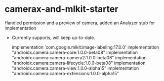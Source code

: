 # camerax-and-mlkit-starter
Handled permission and a preview of camera, added an Analyzer stub for implementation

- Currently supports, will keep up-to-date.

    implementation 'com.google.mlkit:image-labeling:17.0.0'
    implementation "androidx.camera:camera-core:1.0.0-beta08"
    implementation "androidx.camera:camera-camera2:1.0.0-beta08"
    implementation "androidx.camera:camera-lifecycle:1.0.0-beta08"
    implementation "androidx.camera:camera-view:1.0.0-alpha15"
    implementation "androidx.camera:camera-extensions:1.0.0-alpha15"
